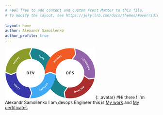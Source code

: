 ```yaml
---
# Feel free to add content and custom Front Matter to this file.
# To modify the layout, see https://jekyllrb.com/docs/themes/#overriding-theme-defaults

layout: home
author: Alexandr Samoilenko 
author_profile: true
---
```

![Devops](/assets/images/download.png){: .avatar}
#Hi there ! I'm Alexandr Samoilenko
I am devops Engineer this is [My work](/mywork) and [My certificates](/mycertificates) 